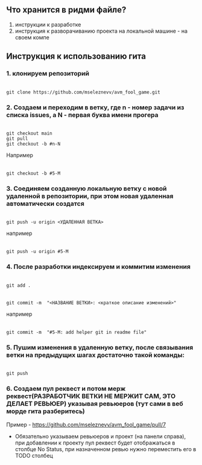 ## Что хранится в ридми файле?
1. инструкции к разработке
2. инструкция к разворачиванию проекта на локальной машине - на своем компе

## Инструкция к использованию гита

### 1. клонируем репозиторий
######
    git clone https://github.com/mseleznevv/avm_fool_game.git

### 2. Создаем и переходим в ветку, где n - номер задачи из списка issues, а N - первая буква имени прогера
######
    git checkout main
    git pull
    git checkout -b #n-N

Например
######
    git checkout -b #5-M

### 3. Соединяем созданную локальную ветку с новой удаленной в репозитории, при этом новая удаленная автоматически создатся
######
    git push -u origin <УДАЛЕННАЯ ВЕТКА>

например
######
    git push -u origin #5-M

### 4. После разработки индексируем и коммитим изменения
######
    git add .
######
    git commit -m  "<НАЗВАНИЕ ВЕТКИ>: <краткое описание изменений>"

например
######
    git commit -m  "#5-M: add helper git in readme file"

### 5. Пушим изменения в удаленную ветку, после связывания ветки на предыдущих шагах достаточно такой команды:
######
    git push

### 6. Создаем пул реквест и потом мерж реквест(РАЗРАБОТЧИК ВЕТКИ НЕ МЕРЖИТ САМ, ЭТО ДЕЛАЕТ РЕВЬЮЕР) указывая ревьюеров (тут сами в веб морде гита разберитесь)

Пример - https://github.com/mseleznevv/avm_fool_game/pull/7

* Обязательно указываем ревьюеров и проект (на панели справа), при добавлении к проекту пул реквест будет отображаться в столбце No Status, при назначенном ревью нужно переместить его в TODO столбец